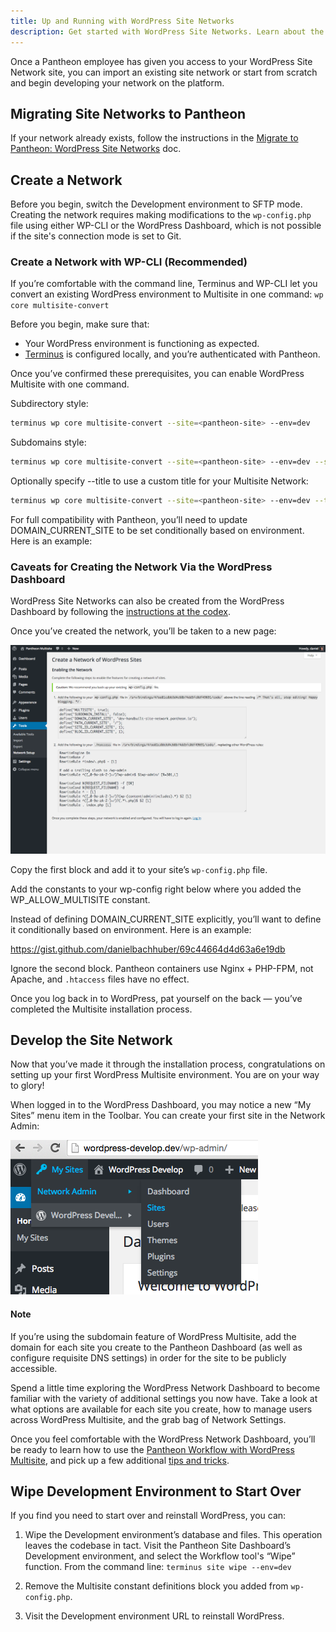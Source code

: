 ```yaml
---
title: Up and Running with WordPress Site Networks
description: Get started with WordPress Site Networks. Learn about the Pantheon WordPress Site Network upstream product, start developing, or import existing networks.
---
```


Once a Pantheon employee has given you access to your WordPress Site Network site, you can import an existing site network or start from scratch and begin developing your network on the platform.

## Migrating Site Networks to Pantheon

If your network already exists, follow the instructions in the [Migrate to Pantheon: WordPress Site Networks](/docs/articles/sites/migrate/wordpress-site-networks/) doc.

## Create a Network
Before you begin, switch the Development environment to SFTP mode. Creating the network requires making modifications to the `wp-config.php` file using either WP-CLI or the WordPress Dashboard, which is not possible if the site's connection mode is set to Git.

### Create a Network with WP-CLI (Recommended)

If you’re comfortable with the command line, Terminus and WP-CLI let you convert an existing WordPress environment to Multisite in one command: `wp core multisite-convert`

Before you begin, make sure that:

- Your WordPress environment is functioning as expected.
- [Terminus](/docs/articles/local/cli) is configured locally, and you’re authenticated with Pantheon.

Once you’ve confirmed these prerequisites, you can enable WordPress Multisite with one command.

Subdirectory style:
```bash
terminus wp core multisite-convert --site=<pantheon-site> --env=dev
```

Subdomains style:
```bash
terminus wp core multisite-convert --site=<pantheon-site> --env=dev --subdomains
```

Optionally specify --title to use a custom title for your Multisite Network:

```bash
terminus wp core multisite-convert --site=<pantheon-site> --env=dev --title=”My Awesome Multisite Network”
```

For full compatibility with Pantheon, you’ll need to update DOMAIN_CURRENT_SITE to be set conditionally based on environment. Here is an example:

<script src="https://gist.github.com/danielbachhuber/69c44664d4d63a6e19db.js"></script>


### Caveats for Creating the Network Via the WordPress Dashboard

WordPress Site Networks can also be created from the WordPress Dashboard by following the [instructions at the codex](http://codex.wordpress.org/Create_A_Network).

Once you’ve created the network, you’ll be taken to a new page:

![](/source/docs/assets/images/wp-network-setup.png)

Copy the first block and add it to your site’s `wp-config.php` file.

Add the constants to your wp-config right below where you added the WP_ALLOW_MULTISITE constant.

Instead of defining DOMAIN_CURRENT_SITE explicitly, you’ll want to define it conditionally based on environment. Here is an example:

https://gist.github.com/danielbachhuber/69c44664d4d63a6e19db

Ignore the second block. Pantheon containers use Nginx + PHP-FPM, not Apache, and `.htaccess` files have no effect.

Once you log back in to WordPress, pat yourself on the back — you’ve completed the Multisite installation process.

## Develop the Site Network

Now that you’ve made it through the installation process, congratulations on setting up your first WordPress Multisite environment. You are on your way to glory!

When logged in to the WordPress Dashboard, you may notice a new “My Sites” menu item in the Toolbar. You can create your first site in the Network Admin:

![](/source/docs/assets/images/wp-network-admin-sites.png)

<div class="alert alert-info" role="alert">
<h4>Note</h4>
If you’re using the subdomain feature of WordPress Multisite, add the domain for each site you create to the Pantheon Dashboard (as well as configure requisite DNS settings) in order for the site to be publicly accessible. </div>

Spend a little time exploring the WordPress Network Dashboard to become familiar with the variety of additional settings you now have. Take a look at what options are available for each site you create, how to manage users across WordPress Multisite, and the grab bag of Network Settings.

Once you feel comfortable with the WordPress Network Dashboard, you’ll be ready to learn how to use the [Pantheon Workflow with WordPress Multisite](/docs/articles/wordpress/site-networks/managing/), and pick up a few additional [tips and tricks](/docs/articles/wordpress/site-networks/managing#tips-and-tricks/).

## Wipe Development Environment to Start Over

If you find you need to start over and reinstall WordPress, you can:

1. Wipe the Development environment’s database and files. This operation leaves the codebase in tact. Visit the Pantheon Site Dashboard’s Development environment, and select the Workflow tool's “Wipe” function. From the command line: `terminus site wipe --env=dev`

2. Remove the Multisite constant definitions block you added from `wp-config.php`.

3. Visit the Development environment URL to reinstall WordPress.
